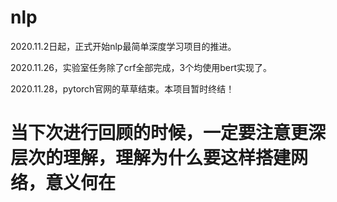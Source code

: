 # nlp
2020.11.2日起，正式开始nlp最简单深度学习项目的推进。

2020.11.26，实验室任务除了crf全部完成，3个均使用bert实现了。

2020.11.28，pytorch官网的草草结束。本项目暂时终结！

# 当下次进行回顾的时候，一定要注意更深层次的理解，理解为什么要这样搭建网络，意义何在
